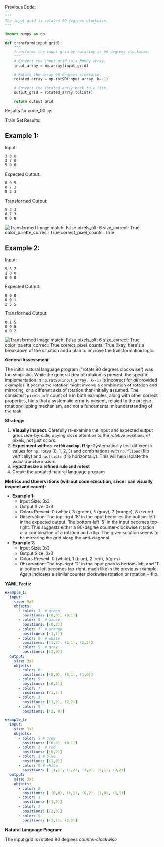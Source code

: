 
Previous Code:
```python
"""
The input grid is rotated 90 degrees clockwise.
"""

import numpy as np

def transform(input_grid):
    """
    Transforms the input grid by rotating it 90 degrees clockwise.
    """
    # Convert the input grid to a NumPy array.
    input_array = np.array(input_grid)

    # Rotate the array 90 degrees clockwise.
    rotated_array = np.rot90(input_array, k=-1)

    # Convert the rotated array back to a list.
    output_grid = rotated_array.tolist()

    return output_grid
```
Results for code_00.py:

Train Set Results:

## Example 1:
Input:
```
3 3 8
3 7 0
5 0 0
```
Expected Output:
```
0 0 5
0 7 3
8 3 3
```
Transformed Output:
```
5 3 3
0 7 3
0 0 8
```
![Transformed Image](6150a2bd-1.png)
match: False
pixels_off: 6
size_correct: True
color_palette_correct: True
correct_pixel_counts: True

## Example 2:
Input:
```
5 5 2
1 0 0
0 0 0
```
Expected Output:
```
0 0 0
0 0 1
2 5 5
```
Transformed Output:
```
0 1 5
0 0 5
0 0 2
```
![Transformed Image](6150a2bd-2.png)
match: False
pixels_off: 6
size_correct: True
color_palette_correct: True
correct_pixel_counts: True
Okay, here's a breakdown of the situation and a plan to improve the transformation logic:

**General Assessment:**

The initial natural language program ("rotate 90 degrees clockwise") was too simplistic. While the general idea of rotation is present, the specific implementation in `np.rot90(input_array, k=-1)` is incorrect for *all* provided examples. It seems the rotation might involve a combination of rotation and mirroring, or a different axis of rotation than initially assumed. The consistent `pixels_off` count of 6 in both examples, along with other correct properties, hints that a systematic error is present, related to the precise rotation/flipping mechanism, and not a fundamental misunderstanding of the task.

**Strategy:**

1.  **Visually inspect:** Carefully re-examine the input and expected output grids side-by-side, paying close attention to the *relative* positions of pixels, not just colors.
2.  **Experiment with `np.rot90` and `np.flip`:** Systematically test different `k` values for `np.rot90` (0, 1, 2, 3) and combinations with `np.flipud` (flip vertically) and `np.fliplr` (flip horizontally). This will help isolate the exact transformation.
3. **Hypothesize a refined rule and retest**
4. Create the updated natural language program

**Metrics and Observations (without code execution, since I can visually inspect and count):**

*   **Example 1:**
    *   Input Size: 3x3
    *   Output Size: 3x3
    *   Colors Present: 0 (white), 3 (green), 5 (gray), 7 (orange), 8 (azure)
    *   Observation: The top-right '8' in the input becomes the bottom-left in the expected output.  The bottom-left '5' in the input becomes top-right. This *suggests* either a 90-degree counter-clockwise rotation or a combination of a rotation and a flip. The given solution seems to be mirroring the grid along the anti-diagonal.
*   **Example 2:**
    *   Input Size: 3x3
    *   Output Size: 3x3
    *   Colors Present: 0 (white), 1 (blue), 2 (red), 5(grey)
    *   Observation: The top-right '2' in the input goes to bottom-left, and '1' at bottom left becomes top-right, much like in the previous example. Again indicates a similar counter clockwise rotation or rotation + flip.

**YAML Facts:**


```yaml
example_1:
  input:
    size: 3x3
    objects:
      - color: 3  # green
        positions: [(0,0), (0,1)]
      - color: 8  # azure
        positions: [(0,2)]
      - color: 7  # orange
        positions: [(1,1)]
      - color: 0  # white
        positions: [(1,2), (2,1), (2,2)]
      - color: 5  # gray
        positions: [(2,0)]
  output:
    size: 3x3
    objects:
      - color: 0
        positions: [(0,0), (0,1), (1,0)]
      - color: 5
        positions: [(0,2)]
      - color: 7
        positions: [(1,1)]
      - color: 3
        positions: [(1,2), (2,2)]
      - color: 8
        positions: [(2, 0)]

example_2:
  input:
    size: 3x3
    objects:
      - color: 5 # grey
        positions: [(0,0), (0,1)]
      - color: 2  # red
        positions: [(0,2)]
      - color: 1 # blue
        positions: [(1,0)]
      - color: 0 # white
        positions: [ (1,1), (1,2), (2,0), (2,1), (2,2)]
  output:
    size: 3x3
    objects:
      - color: 0
        positions: [ (0,0), (0,1), (0,2), (1,0), (1,1)]
      - color: 1
        positions: [(1,2)]
      - color: 2
        positions: [(2,0)]
      - color: 5
        positions: [(2,1), (2,2)]
```


**Natural Language Program:**

The input grid is rotated 90 degrees *counter-clockwise*.

